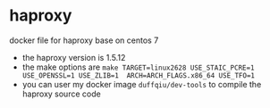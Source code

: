 # haproxy
docker file for haproxy base on centos 7

- the haproxy version is 1.5.12
- the make options are `make TARGET=linux2628 USE_STAIC_PCRE=1 USE_OPENSSL=1 USE_ZLIB=1  ARCH=ARCH_FLAGS.x86_64 USE_TFO=1`
- you can user my docker image `duffqiu/dev-tools` to compile the haproxy source code
